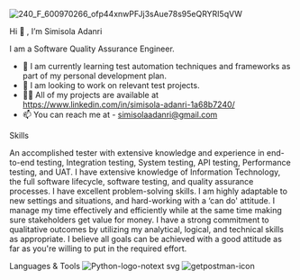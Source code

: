 

![240_F_600970266_ofp44xnwPFJj3sAue78s95eQRYRI5qVW](https://github.com/Cimmy12/Cimmy12/assets/111805689/c6728ef8-4247-40fc-91b8-aca1f040de66)


Hi 👋 , I’m Simisola Adanri

I am a Software Quality Assurance Engineer.

- 🌱 I am currently learning test automation techniques and frameworks as part of my personal development plan.
- 👀 I am looking to work on relevant test projects.
- 👨‍💻 All of my projects are available at https://www.linkedin.com/in/simisola-adanri-1a68b7240/
- 📫  You can reach me at - simisolaadanri@gmail.com

Skills

An accomplished tester with extensive knowledge and experience in end-to-end testing, Integration testing, System testing, API testing, Performance testing, and UAT. 
I have extensive knowledge of Information Technology, the full software lifecycle, software testing, and quality assurance processes. 
I have excellent problem-solving skills. I am highly adaptable to new settings and situations, and hard-working with a ‘can do' attitude. 
I manage my time effectively and efficiently while at the same time making sure stakeholders get value for money. I have a strong commitment to qualitative outcomes by utilizing my analytical, logical, and technical skills as appropriate. 
I believe all goals can be achieved with a good attitude as far as you're willing to put in the required effort.


Languages & Tools
![Python-logo-notext svg](https://github.com/Cimmy12/Cimmy12/assets/111805689/330dcbe6-9e30-4e55-bd62-167947343aa2)
![getpostman-icon](https://github.com/Cimmy12/Cimmy12/assets/111805689/6e728a78-6ea7-4279-a148-357d32e322bf)

